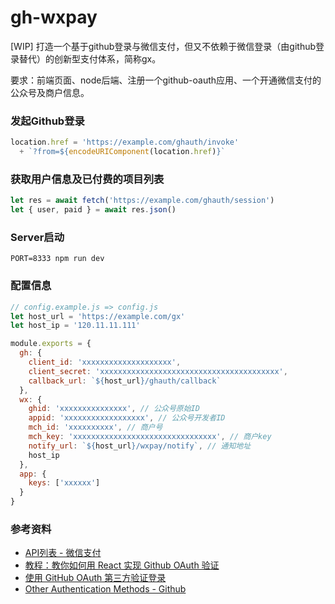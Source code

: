 # gh-wxpay

\[WIP\] 打造一个基于github登录与微信支付，但又不依赖于微信登录（由github登录替代）的创新型支付体系，简称gx。

要求：前端页面、node后端、注册一个github-oauth应用、一个开通微信支付的公众号及商户信息。

### 发起Github登录

```js
location.href = 'https://example.com/ghauth/invoke'
  + `?from=${encodeURIComponent(location.href)}`
```

### 获取用户信息及已付费的项目列表

```js
let res = await fetch('https://example.com/ghauth/session')
let { user, paid } = await res.json()
```

### Server启动

```plain
PORT=8333 npm run dev
```

### 配置信息

```js
// config.example.js => config.js
let host_url = 'https://example.com/gx'
let host_ip = '120.11.11.111'

module.exports = {
  gh: {
    client_id: 'xxxxxxxxxxxxxxxxxxxx',
    client_secret: 'xxxxxxxxxxxxxxxxxxxxxxxxxxxxxxxxxxxxxxxx',
    callback_url: `${host_url}/ghauth/callback`
  },
  wx: {
    ghid: 'xxxxxxxxxxxxxxx', // 公众号原始ID
    appid: 'xxxxxxxxxxxxxxxxxx', // 公众号开发者ID
    mch_id: 'xxxxxxxxxx', // 商户号
    mch_key: 'xxxxxxxxxxxxxxxxxxxxxxxxxxxxxxxx', // 商户key
    notify_url: `${host_url}/wxpay/notify`, // 通知地址
    host_ip
  },
  app: {
    keys: ['xxxxxx']
  }
}
```

### 参考资料

- [API列表 - 微信支付](https://pay.weixin.qq.com/wiki/doc/api/native.php?chapter=9_1)
- [教程：教你如何用 React 实现 Github OAuth 验证](http://react-china.org/t/react-github-oauth/4986)
- [使用 GitHub OAuth 第三方验证登录](https://zhuanlan.zhihu.com/p/26754921)
- [Other Authentication Methods - Github](https://developer.github.com/v3/auth/)
